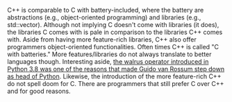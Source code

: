 C++ is comparable to C with battery-included, where the battery are abstractions (e.g., object-oriented programming) and libraries (e.g., std::vector). Although not implying C doesn't come with libraries (it does), the libraries C comes with is pale in comparison to the libraries C++ comes with. Aside from having more feature-rich libraries, C++ also offer programmers object-oriented functionalities. Often times C++ is called "C with batteries." More features/libraries do not always translate to better languages though. Interesting aside, [the walrus operator introduced in Python 3.8 was one of the reasons that made Guido van Rossum step down as head of Python](https://pythonsimplified.com/the-most-controversial-python-walrus-operator/). Likewise, the introduction of the more feature-rich C++ do not spell doom for C. There are programmers that still prefer C over C++ and for good reasons. 
